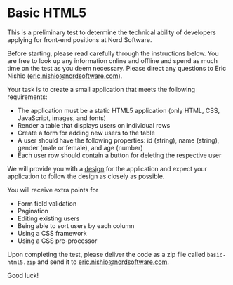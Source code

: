 # Basic HTML5

This is a preliminary test to determine the technical ability of developers applying for front-end positions at Nord Software.

Before starting, please read carefully through the instructions below. You are free to look up any information online and offline and spend as much time on the test as you deem necessary. Please direct any questions to Eric Nishio (eric.nishio@nordsoftware.com).

Your task is to create a small application that meets the following requirements:

- The application must be a static HTML5 application (only HTML, CSS, JavaScript, images, and fonts)
- Render a table that displays users on individual rows
- Create a form for adding new users to the table
- A user should have the following properties: id (string), name (string), gender (male or female), and age (number)
- Each user row should contain a button for deleting the respective user

We will provide you with a [design](design.pdf) for the application and expect your application to follow the design as closely as possible.

You will receive extra points for

- Form field validation
- Pagination
- Editing existing users
- Being able to sort users by each column
- Using a CSS framework
- Using a CSS pre-processor

Upon completing the test, please deliver the code as a zip file called `basic-html5.zip` and send it to eric.nishio@nordsoftware.com.

Good luck!
